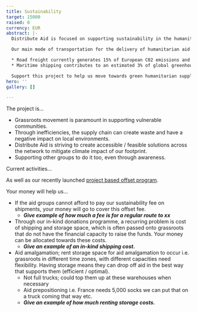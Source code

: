 ```yaml
---
title: Sustainability
target: 15000
raised: 0
currency: EUR
abstract: |-
  Distribute Aid is focused on supporting sustainability in the humanitarian aid field.

  Our main mode of transportation for the delivery of humanitarian aid to where it’s needed, is road and sea freight.

  * Road freight currently generates 15% of European C02 emissions and 10% of total global emissions.
  * Maritime shipping contributes to an estimated 3% of global greenhouse gas emissions.

  Support this project to help us move towards green humanitarian supply chains.
hero: ''
gallery: []

---
```

The project is…

* Grassroots movement is paramount in supporting vulnerable communities.
* Through inefficiencies, the supply chain can create waste and have a negative impact on local environments.
* Distribute Aid is striving to create accessible / feasible solutions across the network to mitigate climate impact of our footprint.
* Supporting other groups to do it too, even through awareness.

Current activities…

  
As well as our recently launched [project based offset program](https://drive.google.com/file/d/17q5VbZmS9PauLgoiSvsHG_dz9ku1_xRz/view?usp=sharing).

Your money will help us…

* If the aid groups cannot afford to pay our sustainability fee on shipments, your money will go to cover this offset fee.
  * **_Give example of how much a fee is for a regular route to xx_**
* Through our in-kind donations programme, a recurring problem is cost of shipping and storage space, which is often passed onto grassroots that do not have the financial capacity to raise the funds. Your money can be allocated towards these costs.
  * **_Give an example of an in-kind shipping cost._**
* Aid amalgamation; rent storage space for aid amalgamation to occur i.e. grassroots in different time zones, with different capacities need flexibility. Having storage means they can drop off aid in the best way that supports them (efficient / optimal).
  * Not full trucks; could top them up at these warehouses when necessary
  * Aid prepositioning i.e. France needs 5,000 socks we can put that on a truck coming that way etc.
  * **_Give an example of how much renting storage costs._**
